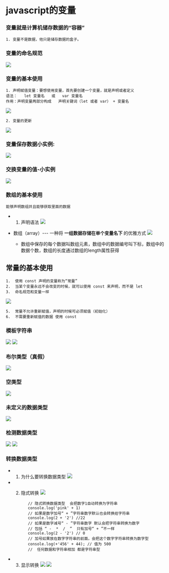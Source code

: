 # javascript的变量
### 变量就是计算机储存数据的“容器”
    1. 变量不是数据，他只是储存数据的盒子。

### 变量的命名规范
![](/images/%E5%8F%98%E9%87%8F%E7%9A%84%E5%91%BD%E5%90%8D%E8%A7%84%E8%8C%83.png)    

### 变量的基本使用
    1. 声明赋值变量：要想使用变量，首先要创建一个变量，就是声明或者定义
    语法：   let 变量名   或   var 变量名
    作用：声明变量两部分构成   声明关键词（let 或者 var） + 变量名

![](../images/%E5%8F%98%E9%87%8F%E7%9A%84%E5%A3%B0%E6%98%8E%E8%B5%8B%E5%80%BC%E4%BD%BF%E7%94%A8.png)

    2. 变量的更新
![](../images/%E5%8F%98%E9%87%8F%E7%9A%84%E6%9B%B4%E6%96%B0%E5%92%8C%E8%BF%9E%E7%BB%AD%E5%A3%B0%E6%98%8E.png)

### 变量保存数据小实例:
 ![](/images/%E8%BE%93%E5%85%A5%E6%89%93%E5%8D%B0%E8%BE%93%E5%87%BA.png)

### 交换变量的值-小实例
![](/images/%E4%BA%A4%E6%8D%A2%E5%8F%98%E9%87%8F%E7%9A%84%E5%80%BC.png)

### 数组的基本使用
    能够声明数组并且能够获取里面的数据
 + 1. 声明语法 ![](/images/%E6%95%B0%E7%BB%84%E5%A3%B0%E6%98%8E%E8%AF%AD%E6%B3%95.png)

+ 数组（array）--- 一种将 **一组数据存储在单个变量名下** 的优雅方式
![](/images/%E6%95%B0%E7%BB%84%E7%9A%84%E5%9F%BA%E6%9C%AC%E4%BD%BF%E7%94%A8.png)

    + 数组中保存的每个数据叫数组元素，数组中的数据编号叫下标，数组中的数据个数，数组的长度通过数组的length属性获得
    
## 常量的基本使用
    1.  使用 const 声明的变量称为“常量”
    2.  当某个变量永远不会改变的时候，就可以使用 const 来声明，而不是 let
    3.  命名规范和变量一样

![](/images/%E5%B8%B8%E9%87%8F%E7%9A%84%E5%A3%B0%E6%98%8E.png)

    5.  常量不允许重新赋值，声明的时候可必须赋值（初始化）
    6.  不需要重新赋值的数据 使用 const

### 模板字符串
![](/images/%E6%A8%A1%E6%9D%BF%E5%AD%97%E7%AC%A6%E6%8D%A2.png) 
![](/images/%E6%A8%A1%E6%9D%BF%E5%AD%97%E7%AC%A6%E4%B8%B2%E7%9A%84%E8%A7%A3%E9%87%8A.png)

### 布尔类型（真假）
![](/images/%E5%B8%83%E5%B0%94%E7%B1%BB%E5%9E%8B.png)

### 空类型
![](/images/%E7%A9%BA%E7%B1%BB%E5%9E%8B.png)
### 未定义的数据类型
![](/images/%E6%9C%AA%E5%AE%9A%E4%B9%89%E6%95%B0%E6%8D%AE%E7%B1%BB%E5%9E%8B.png)

### 检测数据类型
![](/images/%E6%A3%80%E6%B5%8B%E6%95%B0%E6%8D%AE%E7%B1%BB%E5%9E%8B.png)
![](/images/%E6%9F%A5%E8%AF%A2%E6%95%B0%E6%8D%AE%E7%B1%BB%E5%9E%8B.png)

### 转换数据类型
 + 1. 为什么要转换数据类型
![](/images/%E4%B8%BA%E4%BB%80%E4%B9%88%E9%9C%80%E8%A6%81%E8%BD%AC%E6%8D%A2%E6%95%B0%E6%8D%AE%E7%B1%BB%E5%9E%8B.png)
+ 2. 隐式转换
![](/images/%E9%9A%90%E5%BC%8F%E8%BD%AC%E6%8D%A2.png)

            // 隐式转换数据类型  会把数字1自动转换为字符串
            console.log('pink' + 1)
            // 如果是数字加号“ + ”字符串数字默认也会转换给字符串
            console.log(2 + '2') //22
            // 如果是数字减号“ - ”字符串数字 默认会把字符串转换为数字
            // 包括 “ -  *  /  ”  只有加号“ + ”不一样
            console.log(2 - '2') // 0
            // 加号如果放在数字字符串的前面，会把这个数字字符串转换为数字型
            console.log(+'456' + 44); // 值为 500
            //  任何数据和字符串相加 都是字符串型

+ 3. 显示转换
![](/images/%E6%98%BE%E5%BC%8F%E8%BD%AC%E6%8D%A2.png)
![](/images/%E6%98%BE%E7%A4%BA%E8%BD%AC%E6%8D%A21.png)

